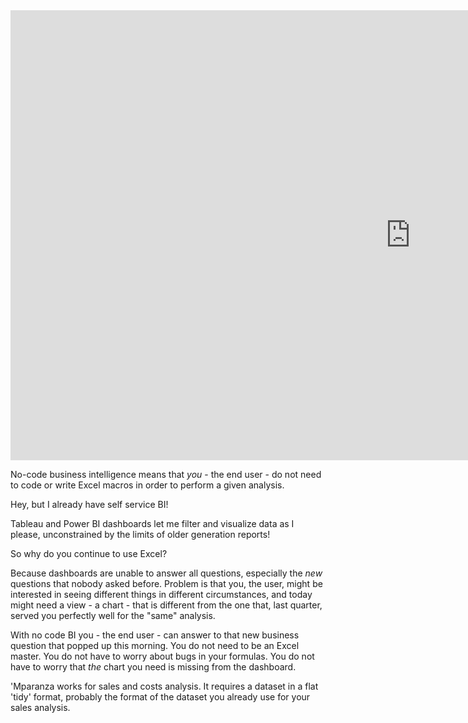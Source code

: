 <iframe width="1280" height="720" src="https://www.youtube.com/embed/GKOCGNrw5iM" title="A no code business intelligence fairy tale" frameborder="0" allow="accelerometer; autoplay; clipboard-write; encrypted-media; gyroscope; picture-in-picture" allowfullscreen></iframe>

No-code business intelligence means that *you* - the end user - do not need to code or write Excel macros in order to perform a given analysis. 

Hey, but I already have self service BI! 

Tableau and Power BI dashboards let me filter and visualize data as I please, unconstrained by the limits of older generation reports! 

So why do you continue to use Excel? 

Because dashboards are unable to answer all questions, especially the *new* questions that nobody asked before. Problem is that you, the user, might be interested in seeing different things in different circumstances, and today might need a view - a chart - that is different from the one that, last quarter, served you perfectly well for the "same" analysis. 

With no code BI you - the end user - can answer to that new business question that popped up this morning. You do not need to be an Excel master. You do not have to worry about bugs in your formulas. You do not have to worry that *the* chart you need is missing from the dashboard.

'Mparanza works for sales and costs analysis. It requires a dataset in a flat 'tidy' format, probably the format of the dataset you already use for your sales analysis.

